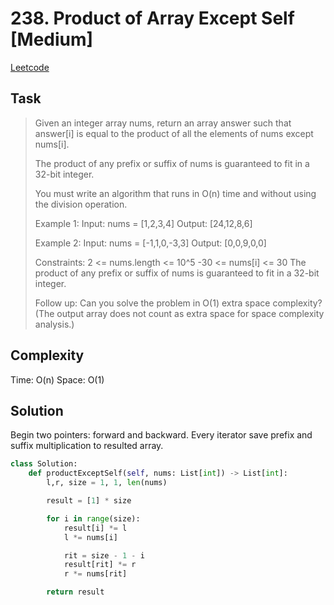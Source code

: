 # 238. Product of Array Except Self [Medium]

[Leetcode](https://leetcode.com/problems/product-of-array-except-self/description/)

## Task

> Given an integer array nums, return an array answer such that answer[i] is equal to the product of all the elements of nums except nums[i].
> 
> The product of any prefix or suffix of nums is guaranteed to fit in a 32-bit integer.
> 
> You must write an algorithm that runs in O(n) time and without using the division operation.
> 
> Example 1:
> Input: nums = [1,2,3,4]
> Output: [24,12,8,6]
> 
> Example 2:
> Input: nums = [-1,1,0,-3,3]
> Output: [0,0,9,0,0]
> 
> Constraints:
>     2 <= nums.length <= 10^5
>     -30 <= nums[i] <= 30
>     The product of any prefix or suffix of nums is guaranteed to fit in a 32-bit integer.
> 
> Follow up: Can you solve the problem in O(1) extra space complexity? (The output array does not count as extra space for space complexity analysis.)


## Complexity

Time: O(n)
Space: O(1)

## Solution

Begin two pointers: forward and backward. Every iterator save prefix and suffix multiplication to resulted array.

```python
class Solution:
    def productExceptSelf(self, nums: List[int]) -> List[int]:
        l,r, size = 1, 1, len(nums)

        result = [1] * size

        for i in range(size):
            result[i] *= l
            l *= nums[i]

            rit = size - 1 - i
            result[rit] *= r
            r *= nums[rit]

        return result
```